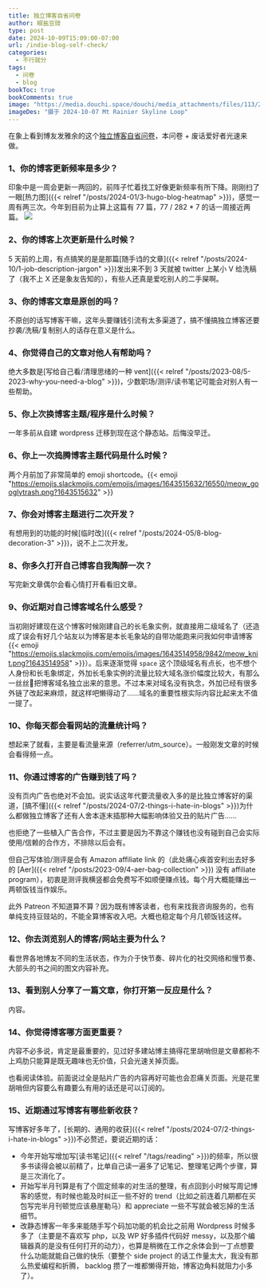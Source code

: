 ```yaml
---
title: 独立博客自省问卷
author: 椒盐豆豉
type: post
date: 2024-10-09T15:09:00-07:00
url: /indie-blog-self-check/
categories:
  - 不行就分
tags:
  - 问卷
  - blog 
bookToc: true
bookComments: true
image: "https://media.douchi.space/douchi/media_attachments/files/113/279/814/180/554/870/original/e5d112a85362a905.png"
imageDes: "摄于 2024-10-07 Mt Rainier Skyline Loop"
---
```


在象上看到博友发雅余的这个[独立博客自省问卷](https://yayu.net/4626.html?utm_source=blog.douchi.space)，本问卷 + 废话爱好者光速来做。

<!--more-->

### 1、你的博客更新频率是多少？
印象中是一周会更新一两回的，前阵子忙着找工好像更新频率有所下降。刚刚扫了一眼[热力图]({{< relref "/posts/2024-01/3-hugo-blog-heatmap" >}})，感觉一周有两三次。今年到目前为止算上这篇有 77 篇，77 / 282 * 7 的话一周接近两篇。
![](https://media.douchi.space/douchi/media_attachments/files/113/279/814/995/086/595/original/1efade7c388236ae.png)

### 2、你的博客上次更新是什么时候？
5 天前的上周，有点搞笑的是是那篇[随手诌的文章]({{< relref "/posts/2024-10/1-job-description-jargon" >}})发出来不到 3 天就被 twitter 上某小 V 给洗稿了（我不上 X 还是象友告知的），有些人还真是爱吃别人的二手屎啊。

### 3、你的博客文章是原创的吗？
不原创的话写博客干嘛，这年头要赚钱引流有太多渠道了，搞不懂搞独立博客还要抄袭/洗稿/复制别人的话存在意义是什么。

### 4、你觉得自己的文章对他人有帮助吗？
绝大多数是[写给自己看/清理思绪的一种 vent]({{< relref "/posts/2023-08/5-2023-why-you-need-a-blog" >}})，少数职场/测评/读书笔记可能会对别人有一些帮助。

### 5、你上次换博客主题/程序是什么时候？
一年多前从自建 wordpress 迁移到现在这个静态站。后悔没早迁。

### 6、你上一次捣腾博客主题代码是什么时候？
两个月前加了非常简单的 emoji shortcode。{{< emoji "https://emojis.slackmojis.com/emojis/images/1643515632/16550/meow_googlytrash.png?1643515632" >}}

### 7、你会对博客主题进行二次开发？
有想用到的功能的时候[临时改]({{< relref "/posts/2024-05/8-blog-decoration-3" >}})，说不上二次开发。

### 8、你多久打开自己博客自我陶醉一次？
写完新文章偶尔会看心情打开看看旧文章。 

### 9、你近期对自己博客域名什么感受？
当初刚好建现在这个博客时候刚建自己的长毛象实例，就直接用二级域名了（还造成了误会有好几个站友以为博客是本长毛象站的自带功能跑来问我如何申请博客{{< emoji "https://emojis.slackmojis.com/emojis/images/1643514958/9842/meow_knit.png?1643514958" >}}）。后来逐渐觉得 `space` 这个顶级域名有点长，也不想个人身份和长毛象绑定，外加长毛象实例的流量比较大域名涨价幅度比较大，有那么一丝丝🤏把博客域名独立出来的意思。不过本来对域名没有执念，外加已经有很多外链了改起来麻烦，就这样吧懒得动了……域名的重要性根实际内容比起来太不值一提了。

### 10、你每天都会看网站的流量统计吗？
想起来了就看，主要是看流量来源（referrer/utm_source）。一般刚发文章的时候会看得频一点。

### 11、你通过博客的广告赚到钱了吗？
没有页内广告也绝对不会加。说实话这年代要流量收入多的是比独立博客好的渠道，[搞不懂]({{< relref "/posts/2024-07/2-things-i-hate-in-blogs" >}})为什么都做独立博客了还有人舍本逐末插那种大幅影响体验又丑的贴片广告……

也拒绝了一些植入广告合作，不过主要是因为不靠这个赚钱也没有碰到自己会实际使用/信赖的合作方，不排除以后会有。

但自己写体验/测评是会有 Amazon affiliate link 的（此处痛心疾首安利出去好多的 [Aer]({{< relref "/posts/2023-09/4-aer-bag-collection" >}}) 没有 affiliate program），初衷是测评我横竖都会免费写不如顺便赚点钱。每个月大概能赚出一两顿饭钱当作娱乐。

此外 Patreon 不知道算不算？因为既有博客读者，也有来找我咨询服务的，也有单纯支持豆豉站的，不能全算博客收入吧。大概也稳定每个月几顿饭钱这样。

### 12、你去浏览别人的博客/网站主要为什么？
看世界各地博友不同的生活状态，作为介于快节奏、碎片化的社交网络和慢节奏、大部头的书之间的图文内容补充。

### 13、看到别人分享了一篇文章，你打开第一反应是什么？
内容。

### 14、你觉得博客哪方面更重要？
内容不必多说，肯定是最重要的，见过好多建站博主搞得花里胡哨但是文章都称不上鸡肋只能算是既无趣味也无价值，只会光速关掉页面。

也看阅读体验。前面说过全是贴片广告的内容再好可能也会忍痛关页面。光是花里胡哨但内容要么有趣要么有用的话还是可以订阅的。

### 15、近期通过写博客有哪些新收获？
写博客好多年了，[长期的、通用的收获]({{< relref "/posts/2024-07/2-things-i-hate-in-blogs" >}})不必赘述，要说近期的话：
- 今年开始写增加写[读书笔记]({{< relref "/tags/reading" >}})的频率，所以很多书读得会被以前精了，比单自己读一遍多了记笔记、整理笔记两个步骤，算是三次消化了。
- 开始写半月刊算是有了个固定频率的对生活的整理，有点回到小时候写周记博客的感觉，有时候也能及时纠正一些不好的 trend（比如之前连着几期都在买包写完半月刊顿觉应该悬崖勒马）和 appreciate 一些不写就会被忘掉的生活细节。
- 改静态博客一年多来能随手写个码加功能的机会比之前用 Wordpress 时候多多了（主要是不喜欢写 php，以及 WP 好多插件代码好 messy，以及那个编辑器真的是没有任何打开的动力），也算是稍微在工作之余体会到一丁点想要什么功能就能自己做的快乐（要整个 side project 的话工作量太大，我没有那么热爱编程和折腾， backlog 攒了一堆都懒得开始，博客边角料就阻力小多了）。